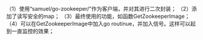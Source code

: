 （1）使用“samuel/go-zookeeper/”作为客户端，并对其进行二次封装；
（2）添加了读写安全的map；
（3）最终使用的功能，如函数GetZookeeperImage；
（4）可以在GetZookeeperImage中加入go routinue，并加入信号。这样可以起到一直监控的效果；
